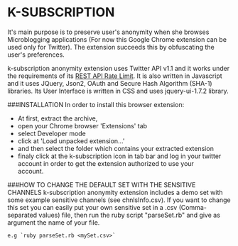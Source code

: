 K-SUBSCRIPTION
==========
It's main purpose is to preserve user's anonymity when she browses Microblogging applications
(For now this Google Chrome extension can be used only for Twitter). The extension succeeds this
by obfuscating the user's preferences.

k-subscription anonymity extension uses Twitter API v1.1 and it works under the requirements 
of its [REST API Rate Limit][].
It is also written in Javascript and it uses JQuery, Json2, OAuth and Secure Hash Algorithm (SHA-1) 
libraries. Its User Interface is written in CSS and uses jquery-ui-1.7.2 library.


###INSTALLATION
In order to install this browser extension: 
- At first, extract the archive,
- open your Chrome browser 'Extensions' tab
- select Developer mode
- click at 'Load unpacked extension...'
- and then select the folder which contains your extracted extension
- finaly click at the k-subscription icon in tab bar and log in your
  twitter account in order to get the extension authorized to use your      
  account.


###HOW TO CHANGE THE DEFAULT SET WITH THE SENSITIVE CHANNELS
k-subscription anonymity extension includes a demo set with some example sensitive channels 
(see chnlsInfo.csv). If you want to change this set you can easily put your own sensitive set 
in a .csv (Comma-separated values) file, then run the ruby script "parseSet.rb" and give as 
argument the name of your file.


	e.g `ruby parseSet.rb <mySet.csv>`


[REST API Rate Limit]: https://dev.twitter.com/docs/rate-limiting/1.1
